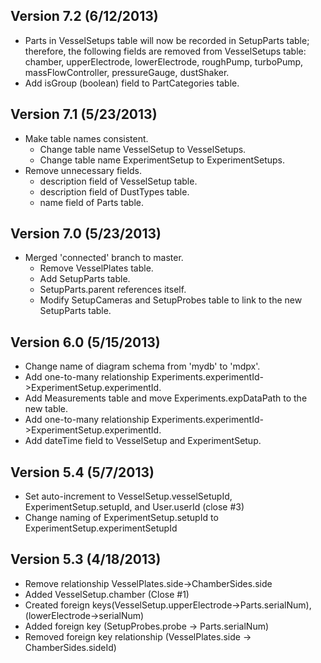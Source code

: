 ## Version 7.2 (6/12/2013)

- Parts in VesselSetups table will now be recorded in SetupParts table; therefore, the following fields are removed from VesselSetups table: chamber, upperElectrode, lowerElectrode, roughPump, turboPump, massFlowController, pressureGauge, dustShaker.
- Add isGroup (boolean) field to PartCategories table.

## Version 7.1 (5/23/2013)

- Make table names consistent.
  - Change table name VesselSetup to VesselSetups.
  - Change table name ExperimentSetup to ExperimentSetups.
- Remove unnecessary fields.
  - description field of VesselSetup table.
  - description field of DustTypes table.
  - name field of Parts table.

## Version 7.0 (5/23/2013)

- Merged 'connected' branch to master.
  - Remove VesselPlates table.
  - Add SetupParts table.
  - SetupParts.parent references itself.
  - Modify SetupCameras and SetupProbes table to link to the new SetupParts table.

## Version 6.0 (5/15/2013)

- Change name of diagram schema from 'mydb' to 'mdpx'.
- Add one-to-many relationship Experiments.experimentId->ExperimentSetup.experimentId.
- Add Measurements table and move Experiments.expDataPath to the new table.
- Add one-to-many relationship Experiments.experimentId->ExperimentSetup.experimentId.
- Add dateTime field to VesselSetup and ExperimentSetup.

## Version 5.4 (5/7/2013)

- Set auto-increment to VesselSetup.vesselSetupId, ExperimentSetup.setupId, and User.userId (close #3)
- Change naming of ExperimentSetup.setupId to ExperimentSetup.experimentSetupId

## Version 5.3 (4/18/2013)

- Remove relationship VesselPlates.side->ChamberSides.side 
- Added VesselSetup.chamber (Close #1)
- Created foreign keys(VesselSetup.upperElectrode->Parts.serialNum), (lowerElectrode->serialNum)
- Added foreign key (SetupProbes.probe -> Parts.serialNum)
- Removed foreign key relationship (VesselPlates.side -> ChamberSides.sideId)

